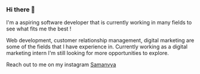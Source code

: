 ### Hi there 👋
I'm a aspiring software developer that is currently working in many fields to see what fits me the best !

Web development, customer relationship management, digital marketing are some of the fields that I have experience in.
Currently working as a digital marketing intern I'm still looking for more opportunities to explore.

Reach out to me on my instagram [Samanvya](https://www.instagram.com/sam_anvya007/)
